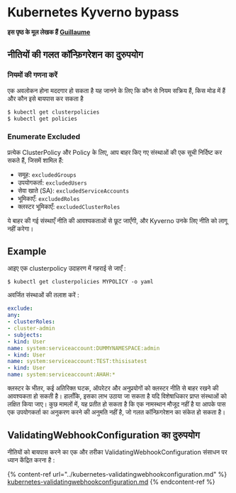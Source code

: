 # Kubernetes Kyverno bypass

**इस पृष्ठ के मूल लेखक हैं** [**Guillaume**](https://www.linkedin.com/in/guillaume-chapela-ab4b9a196)

## नीतियों की गलत कॉन्फ़िगरेशन का दुरुपयोग

### नियमों की गणना करें

एक अवलोकन होना मददगार हो सकता है यह जानने के लिए कि कौन से नियम सक्रिय हैं, किस मोड में हैं और कौन इसे बायपास कर सकता है
```bash
$ kubectl get clusterpolicies
$ kubectl get policies
```
### Enumerate Excluded

प्रत्येक ClusterPolicy और Policy के लिए, आप बाहर किए गए संस्थाओं की एक सूची निर्दिष्ट कर सकते हैं, जिसमें शामिल हैं:

* समूह: `excludedGroups`
* उपयोगकर्ता: `excludedUsers`
* सेवा खाते (SA): `excludedServiceAccounts`
* भूमिकाएँ: `excludedRoles`
* क्लस्टर भूमिकाएँ: `excludedClusterRoles`

ये बाहर की गई संस्थाएँ नीति की आवश्यकताओं से छूट जाएँगी, और Kyverno उनके लिए नीति को लागू नहीं करेगा।

## Example&#x20;

आइए एक clusterpolicy उदाहरण में गहराई से जाएँ :&#x20;
```
$ kubectl get clusterpolicies MYPOLICY -o yaml
```
अवर्जित संस्थाओं की तलाश करें :&#x20;
```yaml
exclude:
any:
- clusterRoles:
- cluster-admin
- subjects:
- kind: User
name: system:serviceaccount:DUMMYNAMESPACE:admin
- kind: User
name: system:serviceaccount:TEST:thisisatest
- kind: User
name: system:serviceaccount:AHAH:*

```
क्लस्टर के भीतर, कई अतिरिक्त घटक, ऑपरेटर और अनुप्रयोगों को क्लस्टर नीति से बाहर रखने की आवश्यकता हो सकती है। हालाँकि, इसका लाभ उठाया जा सकता है यदि विशेषाधिकार प्राप्त संस्थाओं को लक्षित किया जाए। कुछ मामलों में, यह प्रतीत हो सकता है कि एक नामस्थान मौजूद नहीं है या आपके पास एक उपयोगकर्ता का अनुकरण करने की अनुमति नहीं है, जो गलत कॉन्फ़िगरेशन का संकेत हो सकता है।

## ValidatingWebhookConfiguration का दुरुपयोग

नीतियों को बायपास करने का एक और तरीका ValidatingWebhookConfiguration संसाधन पर ध्यान केंद्रित करना है :&#x20;

{% content-ref url="../kubernetes-validatingwebhookconfiguration.md" %}
[kubernetes-validatingwebhookconfiguration.md](../kubernetes-validatingwebhookconfiguration.md)
{% endcontent-ref %}
